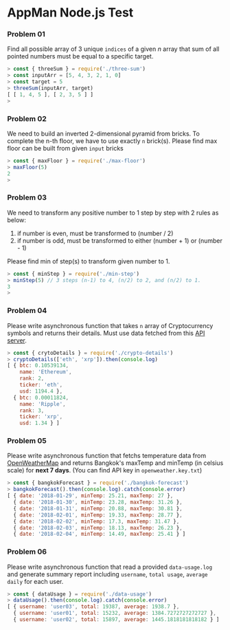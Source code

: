 # AppMan Node.js Test

### Problem 01

Find all possible array of 3 unique `indices` of a given _n_ array that sum of all pointed numbers must be equal to a specific target.

```javascript
> const { threeSum } = require('./three-sum')
> const inputArr = [5, 4, 3, 2, 1, 0]
> const target = 5
> threeSum(inputArr, target)
[ [ 1, 4, 5 ], [ 2, 3, 5 ] ]
>
```

### Problem 02

We need to build an inverted 2-dimensional pyramid from bricks. To complete the n-th floor, we have to use exactly `n` brick(s). Please find max floor can be built from given `input` bricks

```javascript
> const { maxFloor } = require('./max-floor')
> maxFloor(5)
2
>
```

### Problem 03

We need to transform any positive number to 1 step by step with 2 rules as below:

1.  if number is even, must be transformed to (number / 2)
2.  if number is odd, must be transformed to either (number + 1) or (number - 1)

Please find min of step(s) to transform given number to 1.

```javascript
> const { minStep } = require('./min-step')
> minStep(5) // 3 steps (n-1) to 4, (n/2) to 2, and (n/2) to 1.
3
>
```

### Problem 04

Please write asynchronous function that takes `n` array of Cryptocurrency symbols and returns their details. Must use data fetched from this [API server](https://coinbin.org).

```javascript
> const { crytoDetails } = require('./crypto-details')
> cryptoDetails(['eth', 'xrp']).then(console.log)
[ { btc: 0.10539134,
    name: 'Ethereum',
    rank: 2,
    ticker: 'eth',
    usd: 1194.4 },
  { btc: 0.00011824,
    name: 'Ripple',
    rank: 3,
    ticker: 'xrp',
    usd: 1.34 } ]
```

### Problem 05

Please write asynchronous function that fetchs temperature data from [OpenWeatherMap](https://openweathermap.org/api) and returns Bangkok's maxTemp and minTemp (in celsius scale) for **next 7 days**. (You can find API key in `openweather.key.txt`)

```javascript
> const { bangkokForecast } = require('./bangkok-forecast')
> bangkokForecast().then(console.log).catch(console.error)
[ { date: '2018-01-29', minTemp: 25.21, maxTemp: 27 },
  { date: '2018-01-30', minTemp: 23.28, maxTemp: 31.26 },
  { date: '2018-01-31', minTemp: 20.88, maxTemp: 30.81 },
  { date: '2018-02-01', minTemp: 19.33, maxTemp: 28.77 },
  { date: '2018-02-02', minTemp: 17.3, maxTemp: 31.47 },
  { date: '2018-02-03', minTemp: 18.13, maxTemp: 26.23 },
  { date: '2018-02-04', minTemp: 14.49, maxTemp: 25.41 } ]
```

### Problem 06

Please write asynchronous function that read a provided `data-usage.log` and generate summary report including `username`, `total usage`, `average daily` for each user.

```javascript
> const { dataUsage } = require('./data-usage')
> dataUsage().then(console.log).catch(console.error)
[ { username: 'user03', total: 19387, average: 1938.7 },
  { username: 'user01', total: 15232, average: 1384.7272727272727 },
  { username: 'user02', total: 15897, average: 1445.1818181818182 } ]
```
